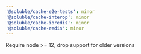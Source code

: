 ```yaml
---
'@soluble/cache-e2e-tests': minor
'@soluble/cache-interop': minor
'@soluble/cache-ioredis': minor
'@soluble/cache-redis': minor
---
```


Require node >= 12, drop support for older versions
